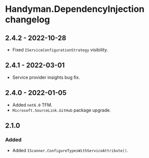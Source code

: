 # Handyman.DependencyInjection changelog

## 2.4.2 - 2022-10-28

* Fixed `IServiceConfigurationStrategy` visibility.

## 2.4.1 - 2022-03-01

* Service provider insights bug fix.

## 2.4.0 - 2022-01-05

* Added `net6.0` TFM.
* `Microsoft.SourceLink.GitHub` package upgrade.

## 2.1.0

### Added

* Added `IScanner.ConfigureTypesWithServiceAttribute()`.
